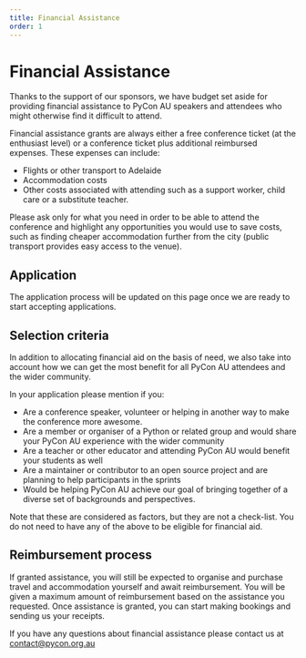 ```yaml
---
title: Financial Assistance
order: 1
---
```


# Financial Assistance

Thanks to the support of our sponsors, we have budget set aside for providing financial assistance to PyCon AU speakers and attendees who might otherwise find it difficult to attend.

Financial assistance grants are always either a free conference ticket (at the enthusiast level) or a conference ticket plus additional reimbursed expenses. These expenses can include:

- Flights or other transport to Adelaide
- Accommodation costs
- Other costs associated with attending such as a support worker, child care or a substitute teacher.

Please ask only for what you need in order to be able to attend the conference and highlight any opportunities you would use to save costs, such as finding cheaper accommodation further from the city (public transport provides easy access to the venue).

## Application

The application process will be updated on this page once we are ready to start accepting applications.

<!--
To apply for financial aid please fill out the application form. The first round of applications close at the end of the call for proposals on Sunday, May 5 2019. Applications will be approved progressively so please apply early and your application may be approved early. If the budget has not been exhausted the application process will be reopened.

-->

## Selection criteria

In addition to allocating financial aid on the basis of need, we also take into account how we can get the most benefit for all PyCon AU attendees and the wider community.

In your application please mention if you:

- Are a conference speaker, volunteer or helping in another way to make the conference more awesome.
- Are a member or organiser of a Python or related group and would share your PyCon AU experience with the wider community
- Are a teacher or other educator and attending PyCon AU would benefit your students as well
- Are a maintainer or contributor to an open source project and are planning to help participants in the sprints
- Would be helping PyCon AU achieve our goal of bringing together of a diverse set of backgrounds and perspectives.

Note that these are considered as factors, but they are not a check-list. You do not need to have any of the above to be eligible for financial aid.

## Reimbursement process

If granted assistance, you will still be expected to organise and purchase travel and accommodation yourself and await reimbursement. You will be given a maximum amount of reimbursement based on the assistance you requested. Once assistance is granted, you can start making bookings and sending us your receipts.

If you have any questions about financial assistance please contact us at [contact@pycon.org.au](mailto:contact@pycon.org.au)
